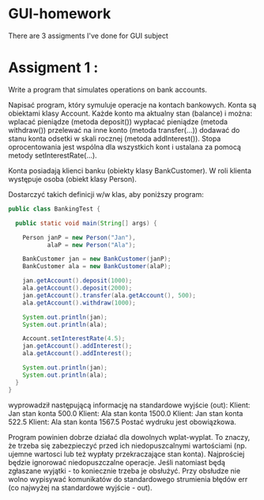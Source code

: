 # GUI-homework
There are 3 assigments I've done for GUI subject

# Assigment 1 : 
Write a program that simulates operations on bank accounts.

Napisać program, który symuluje operacje na kontach bankowych.
Konta są obiektami klasy Account. Każde konto ma aktualny stan (balance) i można:
wplacać pieniądze (metoda deposit())
wypłacać pieniądze (metoda withdraw())
przelewać na inne konto (metoda transfer(...))
dodawać do stanu konta odsetki w skali rocznej (metoda addInterest()).
Stopa oprocentowania jest wspólna dla wszystkich kont i ustalana za pomocą metody setInterestRate(...).

Konta posiadają klienci banku (obiekty klasy BankCustomer). W roli klienta występuje osoba (obiekt klasy Person).

Dostarczyć takich definicji w/w klas, aby poniższy program:
```java
public class BankingTest {

  public static void main(String[] args) {

    Person janP = new Person("Jan"),
           alaP = new Person("Ala");

    BankCustomer jan = new BankCustomer(janP);
    BankCustomer ala = new BankCustomer(alaP);

    jan.getAccount().deposit(1000);
    ala.getAccount().deposit(2000);
    jan.getAccount().transfer(ala.getAccount(), 500);
    ala.getAccount().withdraw(1000);

    System.out.println(jan);
    System.out.println(ala);

    Account.setInterestRate(4.5);
    jan.getAccount().addInterest();
    ala.getAccount().addInterest();

    System.out.println(jan);
    System.out.println(ala);
  }
} 
```
wyprowadził następującą informację na standardowe wyjście (out):
Klient: Jan stan konta 500.0
Klient: Ala stan konta 1500.0
Klient: Jan stan konta 522.5
Klient: Ala stan konta 1567.5
Postać wydruku jest obowiązkowa.

Program powinien dobrze działać dla  dowolnych wplat-wyplat. To znaczy, że trzeba się zabezpieczyć przed  ich niedopuszcalnymi wartościami (np. ujemne wartosci lub też wypłaty przekraczające stan konta). Najprościej będzie ignorować niedopuszczalne operacje.
Jeśli natomiast będą zgłaszane wyjątki - to koniecznie trzeba je obsłużyć. Przy obsłudze nie wolno wypisywać komunikatów do standardowego strumienia błędów err (co najwyżej na standardowe wyjście - out).
